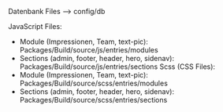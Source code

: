 Datenbank Files --> config/db

JavaScript Files:
 - Module (Impressionen, Team, text-pic): Packages/Build/source/js/entries/modules
 - Sections (admin, footer, header, hero, sidenav): Packages/Build/source/js/entries/sections
Scss (CSS Files):
 - Module (Impressionen, Team, text-pic): Packages/Build/source/scss/entries/modules
 - Sections (admin, footer, header, hero, sidenav): Packages/Build/source/scss/entries/sections
